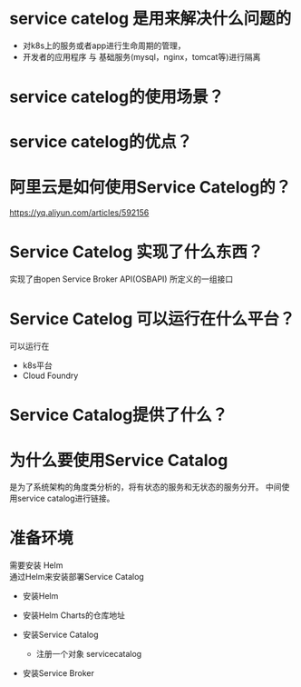 
# service catelog 是用来解决什么问题的
- 对k8s上的服务或者app进行生命周期的管理， 
- 开发者的应用程序 与  基础服务(mysql，nginx，tomcat等)进行隔离


# service catelog的使用场景？  


# service catelog的优点？



# 阿里云是如何使用Service Catelog的？
https://yq.aliyun.com/articles/592156  



# Service Catelog 实现了什么东西？  
实现了由open Service Broker API(OSBAPI) 所定义的一组接口

# Service Catelog 可以运行在什么平台？
可以运行在
- k8s平台  
- Cloud Foundry  

# Service Catalog提供了什么？  



# 为什么要使用Service Catalog  
是为了系统架构的角度类分析的，将有状态的服务和无状态的服务分开。 
中间使用service catalog进行链接。

# 准备环境 
需要安装  Helm  
通过Helm来安装部署Service Catalog  

- 安装Helm  
- 安装Helm Charts的仓库地址 

- 安装Service Catalog   
    - 注册一个对象 servicecatalog
- 安装Service Broker 


















